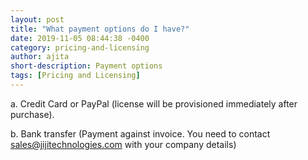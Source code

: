 ```yaml
---
layout: post
title: "What payment options do I have?"
date: 2019-11-05 08:44:38 -0400
category: pricing-and-licensing
author: ajita
short-description: Payment options
tags: [Pricing and Licensing]
---
```

a. Credit Card or PayPal  (license will be provisioned immediately after purchase).  

b. Bank transfer (Payment against invoice. You need to contact sales@jijitechnologies.com with your company details) 

 
